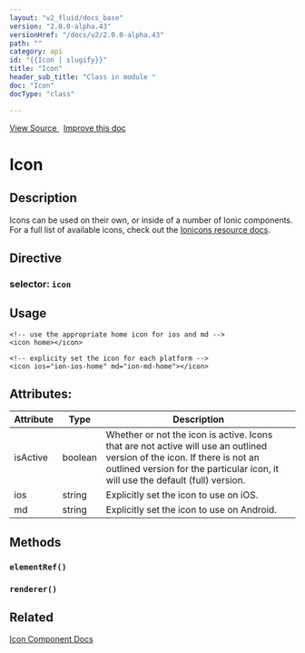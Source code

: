 ```yaml
---
layout: "v2_fluid/docs_base"
version: "2.0.0-alpha.43"
versionHref: "/docs/v2/2.0.0-alpha.43"
path: ""
category: api
id: "{{Icon | slugify}}"
title: "Icon"
header_sub_title: "Class in module "
doc: "Icon"
docType: "class"

---
```





<div class="improve-docs">
<a href='http://github.com/driftyco/ionic2/tree/master/ionic/components/icon/icon.ts#L2'>
View Source
</a>
&nbsp;
<a href='http://github.com/driftyco/ionic2/edit/master/ionic/components/icon/icon.ts#L2'>
Improve this doc
</a>
</div>





<h1 class="api-title">


Icon






</h1>






<!-- description -->
<h2>Description</h2>

<p>Icons can be used on their own, or inside of a number of Ionic components. For a full list of available icons,
check out the <a href="../../../../resources/ionicons">Ionicons resource docs</a>.</p>


<h2>Directive</h2>
<h3>selector: <code>icon</code></h3>
<!-- @usage tag -->

<h2>Usage</h2>

<pre><code class="lang-html">&lt;!-- use the appropriate home icon for ios and md --&gt;
&lt;icon home&gt;&lt;/icon&gt;

&lt;!-- explicity set the icon for each platform --&gt;
&lt;icon ios=&quot;ion-ios-home&quot; md=&quot;ion-md-home&quot;&gt;&lt;/icon&gt;
</code></pre>




<!-- @property tags -->

<h2>Attributes:</h2>
<table class="table" style="margin:0;">
<thead>
<tr>
<th>Attribute</th>
















<th>Type</th>


<th>Description</th>
</tr>
</thead>
<tbody>

<tr>
<td>
isActive
</td>


<td>
boolean
</td>


<td>
Whether or not the icon is active. Icons that are not active will use an outlined version of the icon.
If there is not an outlined version for the particular icon, it will use the default (full) version.
</td>
</tr>

<tr>
<td>
ios
</td>


<td>
string
</td>


<td>
Explicitly set the icon to use on iOS.
</td>
</tr>

<tr>
<td>
md
</td>


<td>
string
</td>


<td>
Explicitly set the icon to use on Android.
</td>
</tr>

</tbody>
</table>


<!-- methods on the class -->

<h2>Methods</h2>

<div id="elementRef"></div>

<h3>
<code>elementRef()</code>
  

</h3>












<div id="renderer"></div>

<h3>
<code>renderer()</code>
  

</h3>










<!-- related link -->

<h2>Related</h2>

<a href='/docs/v2/components#icons'>Icon Component Docs</a><!-- end content block -->


<!-- end body block -->

